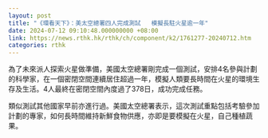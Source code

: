 ```yaml
---
layout: post
title: "《環看天下》：美太空總署四人完成測試   模擬長駐火星逾一年"
date: 2024-07-12 09:10:48.000000000 +08:00
link: https://news.rthk.hk/rthk/ch/component/k2/1761277-20240712.htm
categories: rthk
---
```


為了未來派人探索火星做準備，美國太空總署剛完成一個測試，安排4名參與計劃的科學家，在一個密閉空間連續居住超過一年，模擬人類要長時間在火星的環境生存及生活。4人最終在密閉空間內度過了378日，成功完成任務。

類似測試其他國家早前亦進行過。美國太空總署表示，這次測試重點包括考驗參加計劃的專家，如何長時間維持新鮮食物供應，亦即是要模擬在火星，自己種植蔬果。
